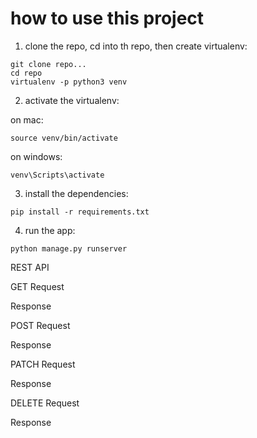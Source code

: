 # how to use this project

1. clone the repo, cd into th repo, then create virtualenv:

```
git clone repo...
cd repo
virtualenv -p python3 venv
```

2. activate the virtualenv:

on mac:

`source venv/bin/activate`

on windows: 

`venv\Scripts\activate`

3. install the dependencies:

`pip install -r requirements.txt`

4. run the app:

`python manage.py runserver`


REST API

GET Request

Response

POST Request

Response

PATCH Request

Response

DELETE Request

Response
